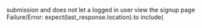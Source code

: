 submission and does not let a logged in user view the signup page
    Failure/Error: expect(last_response.location).to include(
